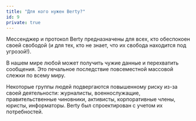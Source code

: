 ```yaml
---
title: "Для кого нужен Berty?"
id: 9
private: true
---
```


Мессенджер и протокол Berty предназначены для всех, кто обеспокоен своей свободой (и для тех, кто не знает, что их свобода находится под угрозой!).

В нашем мире любой может получить чужие данные и перехватить сообщения. Это печальное последствие повсеместной массовой слежки по всему миру.

Некоторые группы людей подвергаются повышенному риску из-за своей деятельности: журналисты, военнослужащие, правительственные чиновники, активисты, корпоративные члены, юристы, информаторы. Berty был спроектирован с учетом их потребностей.
